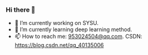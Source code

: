 ### Hi there 👋
- 🔭 I’m currently working on SYSU.
- 🌱 I’m currently learning deep learning method.
- 📫 How to reach me: 953024504@qq.com.
CSDN: https://blog.csdn.net/qq_40135006

<!--
**ouzj5/ouzj5** is a ✨ _special_ ✨ repository because its `README.md` (this file) appears on your GitHub profile.

Here are some ideas to get you started:

- 🔭 I’m currently working on ...
- 🌱 I’m currently learning ...
- 👯 I’m looking to collaborate on ...
- 🤔 I’m looking for help with ...
- 💬 Ask me about ...
- 📫 How to reach me: ...
-->
